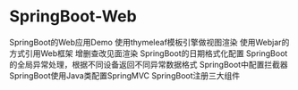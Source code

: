 # SpringBoot-Web
SpringBoot的Web应用Demo
使用thymeleaf模板引擎做视图渲染
使用Webjar的方式引用Web框架
增删查改见面渲染
SpringBoot的日期格式化配置
SpringBoot的全局异常处理，根据不同设备返回不同异常数据格式
SpringBoot中配置拦截器
SpringBoot使用Java类配置SpringMVC
SpringBoot注册三大组件
